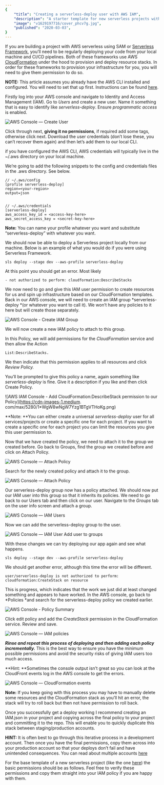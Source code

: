 ```yaml
---
{
    "title": "Creating a serverless-deploy user with AWS IAM",
    "description": "A starter template for new serverless projects with Typescript.",
    "image": "v1629197716/cover_phcv7g.jpg",
    "published": "2020-03-03",
}
---
```

If you are building a project with AWS serverless using SAM or [Serverless Framework](https://serverless.com/), 
you’ll need to be regularly deploying your code from your local machine and CI/CD pipelines. Both of these 
frameworks use AWS [CloudFormation](https://aws.amazon.com/cloudformation/) under the hood to provision and deploy 
resource stacks. In order for these frameworks to provision your infrastructure for you, you will need to give them 
permission to do so.

**NOTE:** This article assumes you already have the AWS CLI installed and configured. You will need to set that up 
first. Instructions can be found [here](https://aws.amazon.com/cli/).

Firstly log into your AWS console and navigate to Identity and Access Management (IAM). Go to *Users* and create a 
new user. Name it something that is easy to identify like *serverless-deploy*. Ensure *programmatic access* is enabled.

![AWS Console — Create User](https://cdn-images-1.medium.com/max/5788/1*0FqnbH2RHjEQtAswEvInmw.png)

Click through next, **giving it no permissions**, if required add some tags, otherwise click next. Download the user 
credentials (don’t lose these, you can’t recover them again) and then let’s add them to our local CLI.

if you have configured the AWS CLI, AWS credentials will typically live in the ~/.aws directory on your local machine.

We’re going to add the following snippets to the config and credentials files in the .aws directory. See below.

```shell
// ~/.aws/config
[profile serverless-deploy]
region=<your-region>
output=json


// ~/.aws/credentials
[serverless-deploy]
aws_access_key_id = <access-key-here>
aws_secret_access_key = <secret-key-here>
```
**Note:** You can name your profile whatever you want and substitute “serverless-deploy” with whatever you want.

We should now be able to deploy a Serverless project locally from our machine. Below is an example of what you would 
do if you were using Serverless Framework.

    sls deploy --stage dev --aws-profile serverless-deploy
 
At this point you should get an error. Most likely

    - not authorized to perform: cloudformation:DescribeStacks

We now need to go and give this IAM user permission to create resources for us and spin up infrastructure based on 
our CloudFormation templates. Back in our AWS console, we will need to create an IAM group *serverless-deploy *(or 
whatever you want to call it). We won’t have any policies to it here but will create those separately.

![AWS Console - Create IAM Group](https://cdn-images-1.medium.com/max/6104/1*ur7JM0pO2bcwyNVftXfIqw.png)

We will now create a new IAM policy to attach to this group.

In this Policy, we will add permissions for the *CloudFormation* service and then allow the Action
        
    List:DescribeStacks.

We then indicate that this permission applies to all resources and click *Review Policy.* 

You’ll be prompted to give this policy a name, again something like *serverless-deploy* is fine. Give it a 
description if you like and then click Create Policy.

![AWS IAM Console - Add CloudFormation:DescribeStack permission to our Policy](https://cdn-images-1.medium.
com/max/5280/1*WgW8wNgW7Yzg1BTgVTHoKg.png)

**Note: **You can either create a universal *serverless-deploy* user for all services/projects or create a specific 
one for each project. If you want to create a specific one for each project you can limit the resources you give 
this user permission to.

Now that we have created the policy, we need to attach it to the group we created before. Go back to Groups, find 
the group we created before and click on Attach Policy.

![AWS Console — Attach Policy](https://cdn-images-1.medium.com/max/6244/1*XekYC2kyEZLn72JMNM3TGA.png)

Search for the newly created policy and attach it to the group.

![AWS Console — Attach Policy](https://cdn-images-1.medium.com/max/6120/1*q7r-PAyVfRk3ujVwblvVAQ.png)

Our serverless-deploy group now has a policy attached. We should now put our IAM user into this group so that it 
inherits its policies. We need to go back to our Users tab and then click on our user. Navigate to the *Groups* tab 
on the user info screen and attach a group.

![AWS Console — IAM Users](https://cdn-images-1.medium.com/max/6092/1*abrBc24WfYXmz8ONfpncCQ.png)

Now we can add the serverless-deploy group to the user.

![AWS Console — IAM User Add user to groups](https://cdn-images-1.medium.com/max/6060/1*7QsdgPl_pP3OGw7jYPDHOA.png)

With these changes we can try deploying our app again and see what happens.

    sls deploy --stage dev --aws-profile serverless-deploy

We should get another error, although this time the error will be different.

    user/serverless-deploy is not authorized to perform: cloudformation:CreateStack on resource

This is progress, which indicates that the work we just did at least changed something and appears to have worked. 
In the AWS console, go back to *Policies *and search for the serverless-deploy policy we created earlier.

![AWS Console - Policy Summary](https://cdn-images-1.medium.com/max/5144/1*OZHNLQRcRKtNcBlRho_skw.png)

Click edit policy and add the *CreateStack* permission in the CloudFormation service. Review and save.

![AWS Console — IAM policies](https://cdn-images-1.medium.com/max/4936/1*wdWFVHr1rXHx1LfHqzEzPQ.png)

***Rinse and repeat this process of deploying and then adding each policy incrementally.*** This is the best way to 
ensure you have the minimum possible permissions and avoid the security risks of giving IAM users too much access.

**Hint: **Sometimes the console output isn’t great so you can look at the CloudFront events log in the AWS console 
to get the errors.

![AWS Console — CloudFormation events](https://cdn-images-1.medium.com/max/6088/1*toB5lIhAnspxPOkZnYapoQ.png)

**Note:** If you keep going with this process you may have to manually delete some resources and the CloudFormation 
stack as you’ll hit an error, the stack will try to roll back but then not have permission to roll back.

Once you successfully get a deploy working I recommend creating an IAM.json in your project and copying across the 
final policy to your project and committing it to the repo. This will enable you to quickly duplicate this stack 
between staging/production accounts.

**HINT:** It is often best to go through this iterative process in a development account. Then once you have the 
final permissions, copy them across into your production account so that your deploys don’t fail and have unintended 
consequences. You can read about multiple accounts
[here](https://michaeltimbs.me/blog/switching-between-multiple-aws-accounts/)

For the base template of a new serverless project (like the one
[here](https://michaeltimbs.me/blog/getting-started-with-aws-serverless-typescript/))
the basic permissions should be as follows. Feel free to verify these permissions and copy them straight into your 
IAM policy if you are happy with them.
